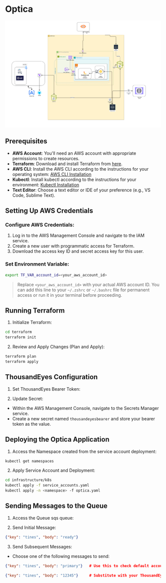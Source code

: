 # Optica

![img.png](img.png)
## Prerequisites

- **AWS Account**: You'll need an AWS account with appropriate permissions to create resources.
- **Terraform**: Download and install Terraform from [here](https://developer.hashicorp.com/terraform/tutorials).
- **AWS CLI**: Install the AWS CLI according to the instructions for your operating system: [AWS CLI Installation](https://docs.aws.amazon.com/cli/latest/userguide/getting-started-install.html)
- **Kubectl**: Install kubectl according to the instructions for your environment: [Kubectl Installation](https://kubernetes.io/docs/tutorials/kubernetes-basics/)
- **Text Editor**: Choose a text editor or IDE of your preference (e.g., VS Code, Sublime Text).

## Setting Up AWS Credentials

### Configure AWS Credentials:

1. Log in to the AWS Management Console and navigate to the IAM service.
2. Create a new user with programmatic access for Terraform.
3. Download the access key ID and secret access key for this user.

### Set Environment Variable:

```bash
export TF_VAR_account_id=<your_aws_account_id>
```
> Replace `<your_aws_account_id>` with your actual AWS account ID. You can add this line to your `~/.zshrc` or `~/.bashrc` file for permanent access or run it in your terminal before proceeding.

## Running Terraform

1. Initialize Terraform:

```bash
cd terraform
terraform init
```

2. Review and Apply Changes (Plan and Apply):

```bash
terraform plan
terraform apply
```

## ThousandEyes Configuration

1. Set ThousandEyes Bearer Token:


2. Update Secret:

- Within the AWS Management Console, navigate to the Secrets Manager service.
- Create a new secret named `thousandeyesbearer` and store your bearer token as the value.

## Deploying the Optica Application

1. Access the Namespace created from the service account deployment:

```bash
kubectl get namespaces
```

2. Apply Service Account and Deployment:

```bash
cd infrastructure/k8s
kubectl apply -f service_accounts.yaml
kubectl apply -n <namespace> -f optica.yaml
```

## Sending Messages to the Queue

1. Access the Queue sqs queue:


2. Send Initial Message:

```json
{"key": "tines", "body": "ready"}
```

3. Send Subsequent Messages:

- Choose one of the following messages to send:

```json
{"key": "tines", "body": "primary"}   # Use this to check default account
```

```json
{"key": "tines", "body": "12345"}     # Substitute with your ThousandEyes account group ID or other
```
